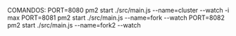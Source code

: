 COMANDOS: 
PORT=8080 pm2 start  ./src/main.js --name=cluster --watch -i max
PORT=8081 pm2 start  ./src/main.js --name=fork --watch
PORT=8082 pm2 start  ./src/main.js --name=fork2 --watch
